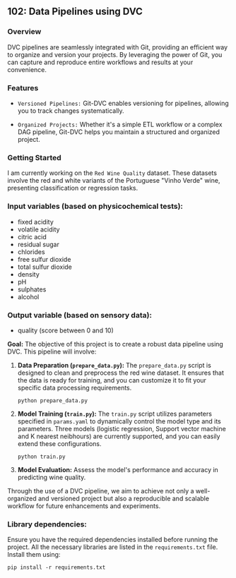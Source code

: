 ## 102: Data Pipelines using DVC

### Overview
DVC pipelines are seamlessly integrated with Git, providing an efficient way to organize and version your projects. By leveraging the power of Git, you can capture and reproduce entire workflows and results at your convenience.

### Features
- `Versioned Pipelines:` Git-DVC enables versioning for pipelines, allowing you to track changes systematically.

- `Organized Projects:` Whether it's a simple ETL workflow or a complex DAG pipeline, Git-DVC helps you maintain a structured and organized project.

### Getting Started
I am currently working on the `Red Wine Quality` dataset. These datasets involve the red and white variants of the Portuguese "Vinho Verde" wine, presenting classification or regression tasks.

### Input variables (based on physicochemical tests):
- fixed acidity
- volatile acidity
- citric acid
- residual sugar
- chlorides
- free sulfur dioxide
- total sulfur dioxide
- density
- pH
- sulphates
- alcohol

### Output variable (based on sensory data):
- quality (score between 0 and 10)

**Goal:** The objective of this project is to create a robust data pipeline using DVC. This pipeline will involve:

1. **Data Preparation (`prepare_data.py`):** The `prepare_data.py` script is designed to clean and preprocess the red wine dataset. It ensures that the data is ready for training, and you can customize it to fit your specific data processing requirements.
    ```
    python prepare_data.py
    ```

2. **Model Training (`train.py`):** The `train.py` script utilizes parameters specified in `params.yaml` to dynamically control the model type and its parameters. Three models (logistic regression, Support vector machine and K nearest neibhours) are currently supported, and you can easily extend these configurations.
    ```
    python train.py
    ```

3. **Model Evaluation:** Assess the model's performance and accuracy in predicting wine quality.

Through the use of a DVC pipeline, we aim to achieve not only a well-organized and versioned project but also a reproducible and scalable workflow for future enhancements and experiments.

### Library dependencies:
Ensure you have the required dependencies installed before running the project. All the necessary libraries are listed in the `requirements.txt` file. Install them using:

```
pip install -r requirements.txt
```
